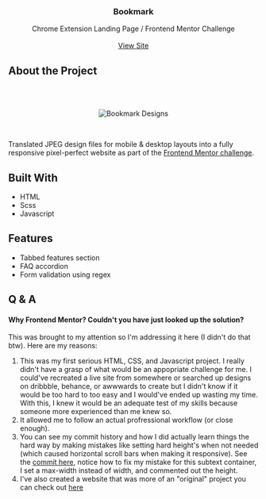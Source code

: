
<!-- PROJECT HEADER -->
<br />
<div align="center">

<h3 align="center">Bookmark</h3>

  <p align="center">
    Chrome Extension Landing Page / Frontend Mentor Challenge
    <br />
    <br />
    <a href="https://rbhogal.github.io/bookmark-landing-page/dist/">View Site</a>
  </p>
</div>

<!-- ABOUT THE PROJECT -->
## About the Project
<br />
<br />

<div align="center">

![Bookmark Designs](https://res.cloudinary.com/dz209s6jk/image/upload/q_auto:good,w_900/Challenges/nmfs59ofpjizo6knhpsr.jpg)

</div>
<br />

Translated JPEG design files for mobile & desktop layouts into a fully responsive pixel-perfect website as part of the [Frontend Mentor challenge](https://www.frontendmentor.io/challenges/bookmark-landing-page-5d0b588a9edda32581d29158).

## Built With
* HTML
* Scss
* Javascript


## Features
* Tabbed features section
* FAQ accordion
* Form validation using regex

## Q & A

#### Why Frontend Mentor? Couldn't you have just looked up the solution?

This was brought to my attention so I'm addressing it here (I didn't do that btw). Here are my reasons:

1. This was my first serious HTML, CSS, and Javascript project. I really didn't have a grasp of what would be an appopriate challenge for me. I could've recreated a live site from somewhere or searched up designs on dribbble, behance, or awwwards to create but I didn't know if it would be too hard to too easy and I would've ended up wasting my time. With this, I knew it would be an adequate test of my skills because someone more experienced than me knew so.
2. It allowed me to follow an actual profressional workflow (or close enough).
3. You can see my commit history and how I did actually learn things the hard way by making mistakes like setting hard height's when not needed (which caused horizontal scroll bars when making it responsive). See the [commit here](https://github.com/rbhogal/bookmark-landing-page/commit/bbf16a8eac7af0f3836c6f407ba98450c04028a8#diff-b3b145d502f30859c28e06006a2b44428dd62a3fe4fc5b9db66c319a75eab732L325), notice how to fix my mistake for this subtext container, I set a max-width instead of width, and commented out the height. 
4. I've also created a website that was more of an "original" project you can check out [here](https://github.com/rbhogal/burgerlords-recreation)
